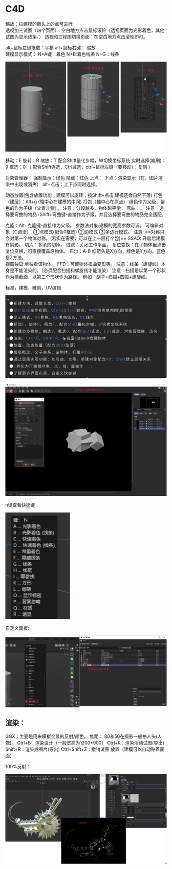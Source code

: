 

# C4D

缩放：拉建模的箭头上的点可进行  
透视加三试图（四个页面）：空白地方点击鼠标滚轮（透视页面为光影着色，其他试图为显示线条。）
 透视和三视图切换页面：在空白地方点击滚轮即可。

alt+鼠标左键拖载：平移          alt+鼠标右键： 缩放	 
建模显示模式： N+A键：着色    N+B:着色线条    N+G：线条

![](../../%E7%AC%94%E8%AE%B0%E5%9B%BE%E7%89%87/C4D/%E5%BB%BA%E6%A8%A1%E6%98%BE%E7%A4%BA%E6%A8%A1%E5%BC%8F.png)

移动：E    旋转：R   缩放：T      配合Shift量化步幅，W切换坐标系统
实时选择(笔刷)：9        框选：0   （ 配合Shift连选，Ctrl减选，ctrl+鼠标左键（要移动）：复制 ）

对象管理器： 
  强制显示：绿色    隐藏：红色
  上点：
  下点：渲染显示（在、图片渲染中出现或消失）
   alt+点击：上下点同时选择。


  动态放置(包含放置功能；建模可以旋转；按Shift+点击,建模还会自然下落)
  打包（建层）：Alt+g (轴中心在建模的中间)
  打包（轴中心在原点）
  绿色作为父级，紫色的作为子级（父青儿紫）。
  注意：分段越多，物体越平滑。
  弯曲：。 注意：选择要弯曲的物品+Shift+弯曲键-直接作为子级，并且选择要弯曲的物品完全适配。

  克隆：Alt+克隆键-直接作为父级。
  参数法对象:建模的宽高参数可调。
  可编辑对象（C调法）：①点模式(配合0框选) ②边模式  ③多边行模式。
 注意: ==对称只会对第一个物体对称。(若实在需要，可以在上一层打个包)==
  SSAO: 开启后建模有阴影。
  切片：多余的切掉。
  过滤：关闭工作平面。
  复位变换：在子物体里点击复位变换，可直接覆盖原物体。
  布尔：A-B
  红箭头是X方向，绿色是Y方向，蓝色是Z方法。  
  视窗独显:单独看该物体。
  FFD：可使物体扭曲变形等。
  注意：线条（螺旋线）本身是不能渲染的。（必须配合扫描和螺旋线才能渲染）
  注意：扫描是以第一个形状作为横截面，以第二个形状作为路径。 例如：胡子=扫描+圆弧+螺旋线。

  标准，建模，雕刻，UV编辑

![](../../%E7%AC%94%E8%AE%B0%E5%9B%BE%E7%89%87/C4D/%E5%B8%B8%E7%94%A8%E5%91%BD%E4%BB%A4.png)



![](../../%E7%AC%94%E8%AE%B0%E5%9B%BE%E7%89%87/C4D/Shift+R%20%E6%B8%B2%E6%9F%93%E6%88%90%E5%9B%BE%E7%89%87(%E5%AF%BC%E5%87%BA).png)

n键查看快捷键

![](../../%E7%AC%94%E8%AE%B0%E5%9B%BE%E7%89%87/C4D/n+%E5%B0%86.png)

自定义面板:

![](../../%E7%AC%94%E8%AE%B0%E5%9B%BE%E7%89%87/C4D/%E8%87%AA%E5%AE%9A%E4%B9%89%E9%9D%A2%E6%9D%BF.png)

## 渲染：

GGX：主要是用来模拟金属的反射/颜色。
焦距： 80和50在摄影一般拍人头(人像)。
  Ctrl+B：渲染设计（一般宽高为1200*900）
  Ctrl+R：渲染活动试图(导出)         Shift+R：渲染成图片(导出)
  Ctrl+Shift+Z：撤销试图
  放置（建模可以自动贴着画面）

100%反射：

![](../../%E7%AC%94%E8%AE%B0%E5%9B%BE%E7%89%87/C4D/%E6%9D%90%E8%B4%A8/%E9%87%91%E5%B1%9E%E6%9D%90%E8%B4%A8%E6%B8%B2%E6%9F%93%E7%BB%93%E6%9E%9C%E5%AF%B9%E6%AF%94.png)